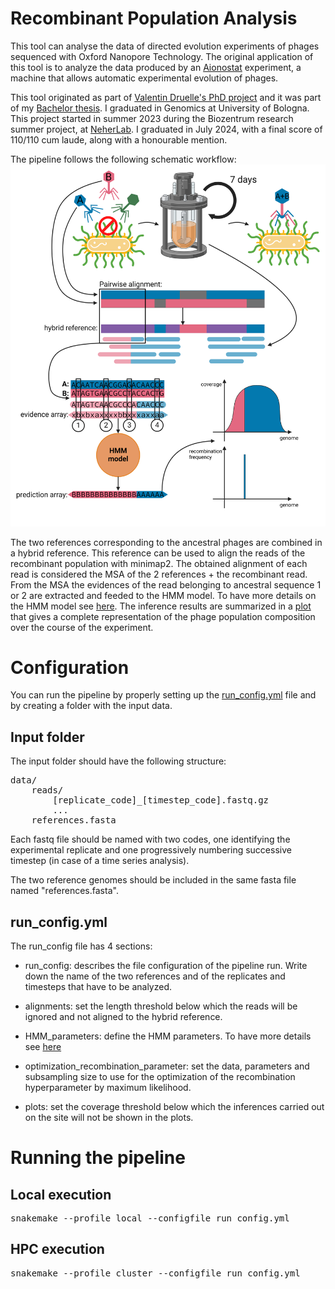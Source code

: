 # Recombinant Population Analysis

This tool can analyse the data of directed evolution experiments of phages sequenced with Oxford Nanopore Technology. The original application of this tool is to analyze the data produced by an [Aionostat](https://edoc.unibas.ch/96360/) experiment, a machine that allows automatic experimental evolution of phages.

This tool originated as part of [Valentin Druelle's PhD project](https://edoc.unibas.ch/96360/) and it was part of my [Bachelor thesis](old/thesis/Thesis_Giacomo_Castagnetti.pdf). I graduated in Genomics at University of Bologna. This project started in summer 2023 during the Biozentrum research summer project, at [NeherLab](https://neherlab.org/). I graduated in July 2024, with a final score of 110/110 cum laude, along with a honourable mention.

The pipeline follows the following schematic workflow:
![workfow](documentation/assets/thesis_rec_pipeline_coloured.png)

The two references corresponding to the ancestral phages are combined in a hybrid reference. This reference can be used to align the reads of the recombinant population with minimap2. The obtained alignment of each read is considered the MSA of the 2 references + the recombinant read. From the MSA the evidences of the read belonging to ancestral sequence 1 or 2 are extracted and feeded to the HMM model. To have more details on the HMM model see [here](documentation/hmm.md). The inference results are summarized in a [plot](/documentation/plots.md) that gives a complete representation of the phage population composition over the course of the experiment.

# Configuration

You can run the pipeline by properly setting up the [run_config.yml](/run_config.yml) file and by creating a folder with the input data.

## Input folder

The input folder should have the following structure:

<pre>
data/
    reads/
        [replicate_code]_[timestep_code].fastq.gz
        ...
    references.fasta
</pre>

Each fastq file should be named with two codes, one identifying the experimental replicate and one progressively numbering successive timestep (in case of a time series analysis).

The two reference genomes should be included in the same fasta file named "references.fasta".

## run_config.yml

The run_config file has 4 sections:

- run_config: describes the file configuration of the pipeline run. Write down the name of the two references and of the replicates and timesteps that have to be analyzed.

- alignments: set the length threshold below which the reads will be ignored and not aligned to the hybrid reference.

- HMM_parameters: define the HMM parameters. To have more details see [here](documentation/hmm.md)

- optimization_recombination_parameter: set the data, parameters and subsampling size to use for the optimization of the recombination hyperparameter by maximum likelihood.

- plots: set the coverage threshold below which the inferences carried out on the site will not be shown in the plots.

# Running the pipeline

## Local execution

<pre>
snakemake --profile local --configfile run_config.yml
</pre>

## HPC execution 

<pre>
snakemake --profile cluster --configfile run_config.yml
</pre>